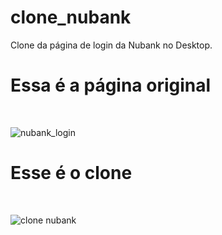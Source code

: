 # clone_nubank
Clone da página de login da Nubank no Desktop.

<h1> Essa é a página original </h1> <br>

![nubank_login](https://user-images.githubusercontent.com/95613106/181902897-dd27c1aa-b7d1-495d-8e7f-36344f826824.png)

<h1> Esse é o clone </h1> <br>


![clone nubank](https://user-images.githubusercontent.com/95613106/181902905-0e9a7c82-a01b-4ab2-b27c-5578dba53995.png)
